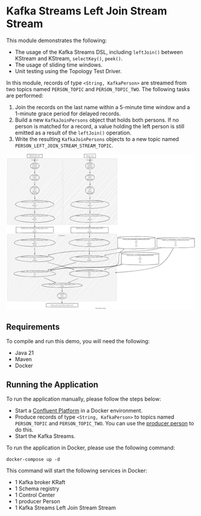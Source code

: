 # Kafka Streams Left Join Stream Stream

This module demonstrates the following:

- The usage of the Kafka Streams DSL, including `leftJoin()` between KStream and KStream, `selectKey()`, `peek()`.
- The usage of sliding time windows.
- Unit testing using the Topology Test Driver.

In this module, records of type `<String, KafkaPerson>` are streamed from two topics named `PERSON_TOPIC`
and `PERSON_TOPIC_TWO`.
The following tasks are performed:

1. Join the records on the last name within a 5-minute time window and a 1-minute grace period for delayed records.
2. Build a new `KafkaJoinPersons` object that holds both persons. If no person is matched for a record, a value holding
   the left person is still emitted as a result of the `leftJoin()` operation.
3. Write the resulting `KafkaJoinPersons` objects to a new topic named `PERSON_LEFT_JOIN_STREAM_STREAM_TOPIC`.

![topology.png](topology.png)

## Requirements

To compile and run this demo, you will need the following:

- Java 21
- Maven
- Docker

## Running the Application

To run the application manually, please follow the steps below:

- Start
  a [Confluent Platform](https://docs.confluent.io/platform/current/quickstart/ce-docker-quickstart.html#step-1-download-and-start-cp)
  in a Docker environment.
- Produce records of type `<String, KafkaPerson>` to topics named `PERSON_TOPIC` and `PERSON_TOPIC_TWO`. You can use
  the [producer person](../specific-producers/kafka-streams-producer-person) to do this.
- Start the Kafka Streams.

To run the application in Docker, please use the following command:

```console
docker-compose up -d
```

This command will start the following services in Docker:

- 1 Kafka broker KRaft
- 1 Schema registry
- 1 Control Center
- 1 producer Person
- 1 Kafka Streams Left Join Stream Stream
